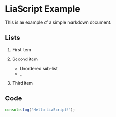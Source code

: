 # LiaScript Example

This is an example of a simple markdown document.

## Lists

1. First item
2. Second item

   - Unordered sub-list
   - ...

3. Third item

## Code

``` javascript
console.log("Hello LiaScript!");
```
<script>@input</script>
